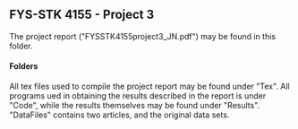 ## FYS-STK 4155 - Project 3
The project report ("FYSSTK4155project3_JN.pdf") may be found in this folder.
#### Folders
All tex files used to compile the project report may be found under "Tex".  All programs ued in obtaining the results described in the report is under "Code", while the results themselves may be found under "Results". "DataFiles" contains two articles, and the original data sets. 


